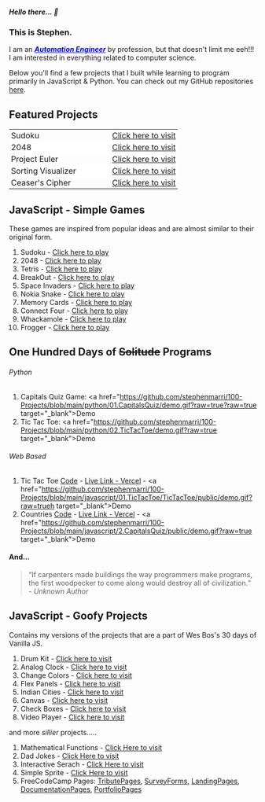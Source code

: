 ##### Hello there... 👋

### This is Stephen.

I am an ***<a style="color:blue !important; text-decoration-line: underline;" href="https://www.linkedin.com/in/stephenmarri" target="_blank">Automation Engineer</a>*** by profession, but that doesn't limit me eeh!!! I am interested in everything related to computer science.

Below you'll find a few projects that I built while learning to program primarily in JavaScript & Python. You can check out my GitHub repositories <a href="https://github.com/stephenmarri" target="_blank">here</a>.

## Featured Projects

<table style="border-collapse: collapse; border: 0 !important" id="feature_table">
  <tr style="border-collapse: collapse; border: 0 !important; padding:2px 4px !important">
    <td style="width:60%; border:0 !important; padding:2px 4px !important">Sudoku</td>
    <td style="border:0 !important; padding:2px 4px !important"><a href="https://stephenmarri.github.io/games/sudoku/" target="_blank">Click here to visit</a></td>
  </tr>
  <tr style="border-collapse: collapse; border: 0 !important; padding:2px 4px !important; background-color: white;">
    <td style="border:0 !important; padding:2px 4px !important">2048</td>
    <td style="border:0 !important; padding:2px 4px !important"><a href="https://stephenmarri.github.io/games/2048/" target="_blank">Click here to visit</a></td>
  </tr>
   <tr style="border-collapse: collapse; border: 0 !important; padding:2px 4px !important">
    <td style="border:0 !important; padding:2px 4px !important">Project Euler</td>
    <td style="border:0 !important; padding:2px 4px !important"><a href="https://stephenmarri.github.io/project_euler/site/" target="_blank">Click here to visit</a></td>
  </tr>
    <tr style="border-collapse: collapse; border: 0 !important; padding:2px 4px !important; background-color: white;">
      <td style="border:0 !important; padding:2px 4px !important">Sorting Visualizer</td>
      <td style="border:0 !important; padding:2px 4px !important"><a href="https://stephenmarri.github.io/js_projects/sortingVisualizer/" target="_blank">Click here to visit</a></td>
  </tr>
    <tr style="border-collapse: collapse; border: 0 !important; padding:2px 4px !important">
    <td style="border:0 !important; padding:2px 4px !important">Ceaser's Cipher</td>
    <td style="border:0 !important; padding:2px 4px !important"><a href="https://stephenmarri.github.io/js_projects/ciphers/" target="_blank">Click here to visit</a></td>
  </tr>
</table>


## JavaScript - Simple Games

These games are inspired from popular ideas and are almost similar to their original form.

1. Sudoku -  <a href="https://stephenmarri.github.io/games/sudoku/" target="_blank">Click here to play</a>
2. 2048 -  <a href="https://stephenmarri.github.io/games/2048/" target="_blank">Click here to play</a>
3. Tetris -  <a href="https://stephenmarri.github.io/games/tetris/" target="_blank">Click here to play</a>
4. BreakOut -  <a href="https://stephenmarri.github.io/games/breakout/" target="_blank">Click here to play</a>
5. Space Invaders -  <a href="https://stephenmarri.github.io/games/spaceInvaders/" target="_blank">Click here to play</a>
6. Nokia Snake -  <a href="https://stephenmarri.github.io/games/nokiasnake/" target="_blank">Click here to play</a>
7. Memory Cards -  <a href="https://stephenmarri.github.io/games/memoryCards/" target="_blank">Click here to play</a>
8. Connect Four -  <a href="https://stephenmarri.github.io/games/connectfour/" target="_blank">Click here to play</a>
9. Whackamole -  <a href="https://stephenmarri.github.io/games/whackamole/" target="_blank">Click here to play</a>
10. Frogger -  <a href="https://stephenmarri.github.io/games/frogger/" target="_blank">Click here to play</a>
  
## One Hundred Days of ~~Solitude~~  Programs
###### Python
1. Capitals Quiz Game: <a href="https://github.com/stephenmarri/100-Projects/blob/main/python/01.CapitalsQuiz/demo.gif?raw=true?raw=true target="_blank">Demo</a>
2. Tic Tac Toe: <a href="https://github.com/stephenmarri/100-Projects/blob/main/python/02.TicTacToe/demo.gif?raw=true target="_blank">Demo</a>
###### Web Based
1. Tic Tac Toe <a href="https://github.com/stephenmarri/100-Projects/blob/main/javascript/1.TicTacToe" target="_blank">Code</a> - <a href="https://100projects-01-tictactoe-git-main-stephenmarris-projects.vercel.app/" target="_blank">Live Link - Vercel</a> - <a href="https://github.com/stephenmarri/100-Projects/blob/main/javascript/01.TicTacToe/TicTacToe/public/demo.gif?raw=trueh target="_blank">Demo</a>
2. Countries <a href="https://github.com/stephenmarri/100-Projects/blob/main/javascript/2.CapitalsQuiz" target="_blank">Code</a> - <a href="https://100projects-02-countriesquiz.vercel.app/" target="_blank">Live Link - Vercel</a> - <a href="https://github.com/stephenmarri/100-Projects/blob/main/javascript/2.CapitalsQuiz/public/demo.gif?raw=true target="_blank">Demo</a>


#### And...
> <q>If carpenters made buildings the way programmers make programs, the first woodpecker to come along would destroy all of civilization.</q><br><em>- Unknown Author</em>

## JavaScript - Goofy Projects
  Contains my versions of the projects that are a part of Wes Bos's 30 days of Vanilla JS.
   1. Drum Kit -  <a href="https://stephenmarri.github.io/JavaScript30/01-DrumKit/" target="_blank">Click here to visit</a>
   2. Analog Clock -  <a href="https://stephenmarri.github.io/JavaScript30/02-AnalogClock/index.html" target="_blank">Click here to visit</a>
   3. Change Colors -  <a href="https://stephenmarri.github.io/JavaScript30/03-CSSVariables/" target="_blank">Click here to visit</a>
   4. Flex Panels -  <a href="https://stephenmarri.github.io/JavaScript30/05-FlexPanels/index.html" target="_blank">Click here to visit</a>
   5. Indian Cities -  <a href="https://stephenmarri.github.io/JavaScript30/06-TypeAhead/" target="_blank">Click here to visit</a>
   6. Canvas -  <a href="https://stephenmarri.github.io/JavaScript30/08-Canvas/" target="_blank">Click here to visit</a>
   7. Check Boxes -  <a href="https://stephenmarri.github.io/JavaScript30/10-CheckBoxes/" target="_blank">Click here to visit</a>
   8. Video Player -  <a href="https://stephenmarri.github.io/JavaScript30/11-VideoPlayer/" target="_blank">Click here to visit</a>

   
  and more *sillier* projects.....
   1. Mathematical Functions - <a href="https://stephenmarri.github.io/js_projects/mathFunctions/" target="_blank">Click Here to visit</a>
   2. Dad Jokes - <a href="https://stephenmarri.github.io/singletons/randomDadJokes/" target="_blank">Click Here to visit</a>
   3. Interactive Serach - <a href="https://stephenmarri.github.io/singletons/interactiveSearchBox/" target="_blank">Click Here to visit</a>
   4. Simple Sprite - <a href="https://stephenmarri.github.io/singletons/sprites/index.html" target="_blank">Click Here to visit</a>  
   5. FreeCodeCamp Pages: [TributePages](https://stephenmarri.github.io/fcc/tributePages/), [SurveyForms](https://stephenmarri.github.io/fcc/surveyForms/), [LandingPages](https://stephenmarri.github.io/fcc/landingPages/), [DocumentationPages](https://stephenmarri.github.io/fcc/documentationPages/), [PortfolioPages](https://stephenmarri.github.io/fcc/portfolioPages/)

